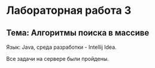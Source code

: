 # Лабораторная работа 3

## Тема: Алгоритмы поиска в массиве

Язык: Java, среда разработки - Intellij Idea.

Все задачи на сервере были пройдены.
